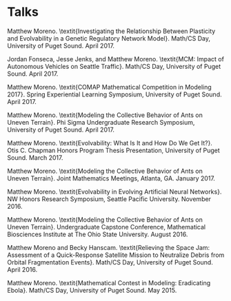 # Talks

Matthew Moreno. \textit{Investigating the Relationship Between Plasticity and Evolvability in a Genetic Regulatory Network Model}. Math/CS Day, University of Puget Sound. April 2017.

Jordan Fonseca, Jesse Jenks, and Matthew Moreno. \textit{MCM: Impact of Autonomous Vehicles on Seattle Traffic}. Math/CS Day, University of Puget Sound. April 2017.

Matthew Moreno. \textit{COMAP Mathematical Competition in Modeling 2017}. Spring Experiential Learning Symposium, University of Puget Sound. April 2017.

Matthew Moreno. \textit{Modeling the Collective Behavior of Ants on Uneven Terrain}. Phi Sigma Undergraduate Research Symposium, University of Puget Sound. April 2017.

Matthew Moreno. \textit{Evolvability: What Is It and How Do We Get It?}. Otis C. Chapman Honors Program Thesis Presentation, University of Puget Sound. March 2017.

Matthew Moreno. \textit{Modeling the Collective Behavior of Ants on Uneven Terrain}. Joint Mathematics Meetings, Atlanta, GA. January 2017.

Matthew Moreno. \textit{Evolvability in Evolving Artificial Neural Networks}. NW Honors Research Symposium, Seattle Pacific University. November 2016.

Matthew Moreno. \textit{Modeling the Collective Behavior of Ants on Uneven Terrain}. Undergraduate Capstone Conference, Mathematical Biosciences Institute at The Ohio State University. August 2016.

Matthew Moreno and Becky Hanscam. \textit{Relieving the Space Jam: Assessment of
a Quick-Response Satellite Mission to Neutralize Debris from Orbital Fragmentation Events}. Math/CS Day, University of Puget Sound. April 2016.

Matthew Moreno. \textit{Mathematical Contest in Modeling: Eradicating Ebola}. Math/CS Day, University of Puget Sound. May 2015.
